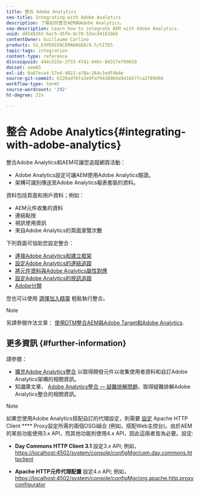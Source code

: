 ```yaml
---
title: 整合 Adobe Analytics
seo-title: Integrating with Adobe Analytics
description: 了解如何整合AEM與Adobe Analytics。
seo-description: Learn how to integrate AEM with Adobe Analytics.
uuid: d8548263-6ac5-45fb-8c70-52ecd4161bbb
contentOwner: Guillaume Carlino
products: SG_EXPERIENCEMANAGER/6.5/SITES
topic-tags: integration
content-type: reference
discoiquuid: 444c522e-2f33-4f41-846c-8d317e799659
docset: aem65
exl-id: 0a87ece4-57ed-4022-a78a-264c1edf4b4e
source-git-commit: b220adf6fa3e9faf94389b9a9416b7fca2f89d9d
workflow-type: tm+mt
source-wordcount: '292'
ht-degree: 21%

---
```


# 整合 Adobe Analytics{#integrating-with-adobe-analytics}

整合Adobe Analytics和AEM可讓您追蹤網頁活動：

* Adobe Analytics設定可讓AEM使用Adobe Analytics驗證。
* 架構可識別傳送至Adobe Analytics報表套裝的資料。

資料包括頁面和用戶資料；例如：

* AEM元件收集的資料
* 連結點按
* 視訊使用資訊
* 來自Adobe Analytics的頁面瀏覽次數

下列頁面可協助您設定整合：

* [連接Adobe Analytics和建立框架](/help/sites-administering/adobeanalytics-connect.md)
* [設定Adobe Analytics的連結追蹤](/help/sites-administering/adobeanalytics-link.md)
* [將元件資料與Adobe Analytics屬性對應](/help/sites-administering/adobeanalytics-mapping.md)
* [設定Adobe Analytics的視訊追蹤](/help/sites-administering/adobeanalytics-video.md)
* [Adobe分類](/help/sites-administering/adobeanalytics-classifications.md)

您也可以使用 [選擇加入精靈](/help/sites-administering/opt-in.md) 輕鬆執行整合。

>[!NOTE]
>
>另請參閱作法文章： [使用DTM整合AEM與Adobe Target和Adobe Analytics](https://helpx.adobe.com/experience-manager/using/integrate-digital-marketing-solutions.html).

## 更多資訊 {#further-information}

請參閱：

* [擴充Adobe Analytics整合](/help/sites-developing/extending-analytics.md) 以取得開發元件以收集使用者資料和自訂Adobe Analytics架構的相關資訊。
* 知識庫文章， [Adobe Analytics整合 — 疑難排解問題](https://helpx.adobe.com/experience-manager/kb/sitecatalystintegrationtroubleshooting.html)，取得疑難排解Adobe Analytics整合的相關資訊。

>[!NOTE]
>
>如果您使用Adobe Analytics搭配自訂的代理設定，則需要 [設定](/help/sites-deploying/configuring-osgi.md) Apache HTTP Client **** Proxy設定所需的兩個OSGi組合 (例如，搭配Web主控台)。由於AEM的某些功能使用3.x API，而其他功能則使用4.x API，因此這兩者皆為必要。設定:
>
>* **Day Commons HTTP Client 3.1** 設定3.x API;
   >  例如， [https://localhost:4502/system/console/configMgr/com.day.commons.httpclient](https://localhost:4502/system/console/configMgr/com.day.commons.httpclient)
>
>* **Apache HTTP元件代理配置** 設定4.x API;
   >  例如， [https://localhost:4502/system/console/configMgr/org.apache.http.proxyconfigurator](https://localhost:4502/system/console/configMgr/org.apache.http.proxyconfigurator)
>

